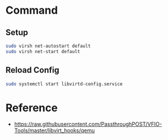 # Command
## Setup
```sh
sudo virsh net-autostart default
sudo virsh net-start default
```
## Reload Config
```sh
sudo systemctl start libvirtd-config.service
```

# Reference
- https://raw.githubusercontent.com/PassthroughPOST/VFIO-Tools/master/libvirt_hooks/qemu
